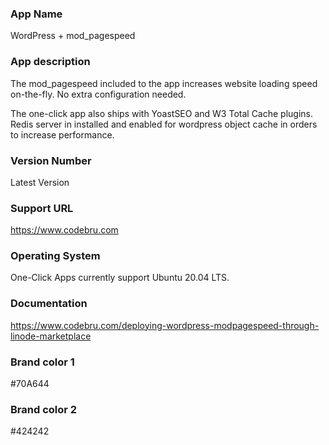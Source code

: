 ### App Name
WordPress + mod_pagespeed

### App description
The mod_pagespeed included to the app increases website loading speed on-the-fly. No extra configuration needed. 

The one-click app also ships with YoastSEO and W3 Total Cache plugins. Redis server in installed and enabled for wordpress object cache in orders to increase performance. 

### Version Number
Latest Version

### Support URL
https://www.codebru.com

### Operating System
One-Click Apps currently support Ubuntu 20.04 LTS.

### Documentation
https://www.codebru.com/deploying-wordpress-modpagespeed-through-linode-marketplace

### Brand color 1
#70A644

### Brand color 2
#424242
